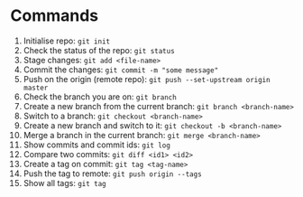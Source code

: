 # Commands

1. Initialise repo: `git init`
1. Check the status of the repo: `git status`
1. Stage changes: `git add <file-name>`
1. Commit the changes: `git commit -m "some message"`
1. Push on the origin (remote repo): `git push --set-upstream origin master`
1. Check the branch you are on: `git branch`
1. Create a new branch from the current branch: `git branch <branch-name>`
1. Switch to a branch: `git checkout <branch-name>`
1. Create a new branch and switch to it: `git checkout -b <branch-name>`
1. Merge a branch in the current branch: `git merge <branch-name>`
1. Show commits and commit ids: `git log`
1. Compare two commits: `git diff <id1> <id2>`
1. Create a tag on commit: `git tag <tag-name>`
1. Push the tag to remote: `git push origin --tags`
1. Show all tags: `git tag`
